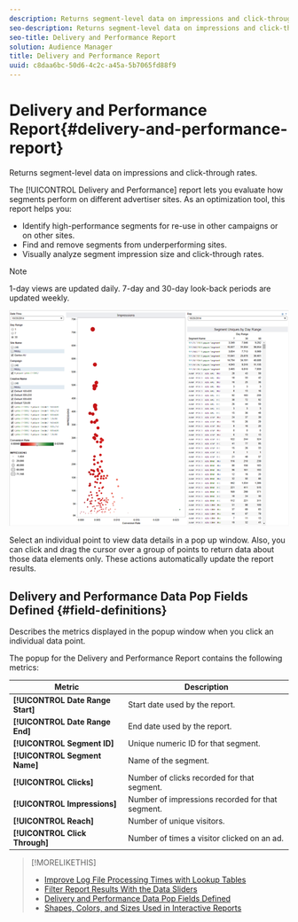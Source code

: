 ```yaml
---
description: Returns segment-level data on impressions and click-through rates.
seo-description: Returns segment-level data on impressions and click-through rates.
seo-title: Delivery and Performance Report
solution: Audience Manager
title: Delivery and Performance Report
uuid: c8daa6bc-50d6-4c2c-a45a-5b7065fd88f9
---
```


# Delivery and Performance Report{#delivery-and-performance-report}

Returns segment-level data on impressions and click-through rates.

<!-- 

c_delivery_reports.xml

 -->

The [!UICONTROL Delivery and Performance] report lets you evaluate how segments perform on different advertiser sites. As an optimization tool, this report helps you:

* Identify high-performance segments for re-use in other campaigns or on other sites. 
* Find and remove segments from underperforming sites. 
* Visually analyze segment impression size and click-through rates.

>[!NOTE]
>
>1-day views are updated daily. 7-day and 30-day look-back periods are updated weekly.

![](assets/deliveryAndPerformanceReportCapture.PNG)

Select an individual point to view data details in a pop up window. Also, you can click and drag the cursor over a group of points to return data about those data elements only. These actions automatically update the report results. 

## Delivery and Performance Data Pop Fields Defined {#field-definitions}

Describes the metrics displayed in the popup window when you click an individual data point.

<!-- 

r_delivery_data_pop.xml

 -->

The popup for the Delivery and Performance Report contains the following metrics:

|  Metric  | Description  |
|---|---|
|  **[!UICONTROL Date Range Start]** | Start date used by the report.  |
|  **[!UICONTROL Date Range End]** | End date used by the report.  |
|  **[!UICONTROL Segment ID]** | Unique numeric ID for that segment.  |
|  **[!UICONTROL Segment Name]** | Name of the segment.  |
|  **[!UICONTROL Clicks]** | Number of clicks recorded for that segment.  |
|  **[!UICONTROL Impressions]** | Number of impressions recorded for that segment.  |
|  **[!UICONTROL Reach]** | Number of unique visitors.  |
|  **[!UICONTROL Click Through]** | Number of times a visitor clicked on an ad.  |

>[!MORELIKETHIS]
>
>* [Improve Log File Processing Times with Lookup Tables](../../reporting/dynamic-reports/lookup-tables.md)
>* [Filter Report Results With the Data Sliders](../../reporting/dynamic-reports/data-sliders.md)
>* [Delivery and Performance Data Pop Fields Defined](../../reporting/dynamic-reports/delivery-performance-report.md#field-definitions)
>* [Shapes, Colors, and Sizes Used in Interactive Reports](../../reporting/dynamic-reports/interactive-report-technology.md#shapes-colors-sizes)
